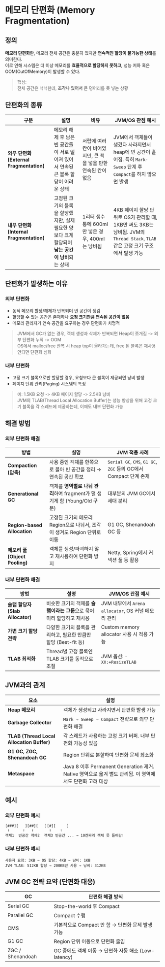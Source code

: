 # 메모리 단편화 (Memory Fragmentation)

## 정의
**메모리 단편화**란, 메모리 전체 공간은 충분히 있지만 **연속적인 할당이 불가능한 상태**를 의미한다.  
이로 인해 시스템은 더 이상 메모리를 **효율적으로 할당하지 못하고**, 성능 저하 혹은 OOM(OutOfMemory)이 발생할 수 있다.

> 핵심:  
> 전체 공간은 넉넉한데, **조각나 있어서** 큰 덩어리를 못 넣는 상황

## 단편화의 종류
| 구분                                  | 설명                                                       | 비유                                    | JVM/OS 관점 예시                                                                                |
| ----------------------------------- | -------------------------------------------------------- | ------------------------------------- | ------------------------------------------------------------------------------------------- |
| **외부 단편화 (External Fragmentation)** | 메모리 해제 후 남은 빈 공간들이 서로 떨어져 있어서 연속된 큰 블록 할당이 어려운 상태        | 서랍에 여러 칸이 비어있지만, 큰 책을 넣을 만한 연속된 칸이 없음 | JVM에서 객체들이 생겼다 사라지면서 heap에 빈 공간이 흩어짐. 특히 `Mark-Sweep` 단계 후 `Compact`를 하지 않으면 발생             |
| **내부 단편화 (Internal Fragmentation)** | 고정된 크기의 블록을 할당했지만, 실제 필요한 양보다 크게 할당되어 **남는 공간이 낭비**되는 상태 | 1리터 생수통에 600ml만 넣은 경우, 400ml는 낭비됨     | 4KB 페이지 할당 단위로 OS가 관리할 때, 1KB만 써도 3KB는 낭비됨. JVM의 `Thread Stack`, `TLAB` 같은 고정 크기 구조에서 발생 가능 |

## 단편화가 발생하는 이유

### 외부 단편화
- 동적 메모리 할당/해제가 반복되며 빈 공간이 생김
- 할당할 수 있는 공간은 존재하나 **요청 크기만큼 연속된 공간이 없음**
- 메모리 관리자가 연속 공간을 요구하는 경우 단편화가 치명적

> JVM에서 GC가 없는 경우, 객체 생성과 삭제가 반복되면 Heap이 쪼개짐 -> 외부 단편화 누적 -> OOM  
> OS에서 malloc/free 반복 시 heap top이 올라가는데, free 된 블록은 재사용 안되면 단편화 심화

### 내부 단편화
- 고정 크기 블록으로만 할당할 경우, 요청보다 큰 블록이 제공되면 낭비 발생
- 페이지 단위 관리(Paging) 시스템의 특징

> 예: 1.5KB 요청 -> 4KB 페이지 할당 -> 2.5KB 낭비  
> JVM의 TLAB(Thread Local Allocation Buffer)는 성능 향상을 위해 고정 크기 블록을 각 스레드에 제공하는데, 이때도 내부 단편화 가능


## 해결 방법

### 외부 단편화 해결
| 방법                          | 설명                                                    | JVM 적용 사례                                                |
| --------------------------- | ----------------------------------------------------- | -------------------------------------------------------- |
| **Compaction (압축)**         | 사용 중인 객체를 한쪽으로 몰아 빈 공간을 정리 → 연속된 공간 확보                | `Serial GC`, `CMS`, `G1 GC`, `ZGC` 등의 GC에서 Compact 단계 존재 |
| **Generational GC**         | 객체를 **영역별로 나눠 관리**하여 fragment가 덜 생기게 함 (Young/Old 구분) | 대부분의 JVM GC에서 세대 분리                                      |
| **Region-based Allocation** | 고정된 크기의 메모리 Region으로 나눠서, 조각이 생겨도 Region 단위로 이동       | G1 GC, Shenandoah GC 등                                   |
| **메모리 풀 (Object Pooling)**  | 객체를 생성/파괴하지 않고 재사용하여 단편화 방지                           | Netty, Spring에서 커넥션 풀 등 활용                               |


### 내부 단편화 해결
| 방법                         | 설명                                        | JVM/OS 관점 예시                             |
| -------------------------- | ----------------------------------------- | ---------------------------------------- |
| **슬랩 할당자(Slab Allocator)** | 비슷한 크기의 객체를 **슬랩이라는 그룹**으로 묶어 미리 할당하고 재사용 | JVM 내부에서 `Arena allocator`, OS 커널 메모리 관리 |
| **가변 크기 할당 전략**            | 다양한 크기의 블록을 관리하고, 필요한 만큼만 할당 (Best-fit 등) | Custom memory allocator 사용 시 적용 가능       |
| **TLAB 최적화**               | Thread별 고정 블록인 TLAB 크기를 동적으로 조절           | JVM 옵션: `-XX:+ResizeTLAB`                |


## JVM과의 관계
| 요소                                        | 설명                                                                          |
| ----------------------------------------- | --------------------------------------------------------------------------- |
| **Heap 메모리**                              | 객체가 생성되고 사라지면서 단편화 발생 가능                                                    |
| **Garbage Collector**                     | `Mark → Sweep → Compact` 전략으로 외부 단편화 해결                                     |
| **TLAB (Thread Local Allocation Buffer)** | 각 스레드가 사용하는 고정 크기 버퍼. 내부 단편화 가능성 있음                                         |
| **G1 GC, ZGC, Shenandoah GC**             | Region 단위로 분할하여 단편화 문제 최소화                                                  |
| **Metaspace**                             | Java 8 이후 Permanent Generation 제거. Native 영역으로 옮겨 별도 관리됨. 이 영역에서도 단편화 고려 대상 |

## 예시

### 외부 단편화 예시

```text
[###][   ][##][   ][#][     ]
 ↑      ↑   ↑       ↑    ↑
객체1  빈공간 객체2  객체3 빈공간 ... → 10칸짜리 객체 못 들어감!
```

### 내부 단편화 예시

```text
사용자 요청: 3KB → OS 할당: 4KB → 낭비: 1KB
JVM TLAB: 512KB 할당 → 200KB만 사용 → 낭비: 312KB
```

## JVM GC 전략 요약 (단편화 대응)
| GC               | 단편화 해결 방식                              |
| ---------------- | -------------------------------------- |
| Serial GC        | Stop-the-world 후 Compact               |
| Parallel GC      | Compact 수행                             |
| CMS              | 기본적으로 Compact 안 함 → 단편화 문제 발생 가능       |
| G1 GC            | Region 단위 이동으로 단편화 줄임                  |
| ZGC / Shenandoah | GC 중에도 객체 이동 → 단편화 자동 해소 (Low-latency) |
